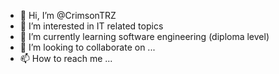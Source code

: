 - 👋 Hi, I’m @CrimsonTRZ
- 👀 I’m interested in IT related topics
- 🌱 I’m currently learning software engineering (diploma level)
- 💞️ I’m looking to collaborate on ...
- 📫 How to reach me ...

<!---
CrimsonTRZ/CrimsonTRZ is a ✨ special ✨ repository because its `README.md` (this file) appears on your GitHub profile.
You can click the Preview link to take a look at your changes.
--->
